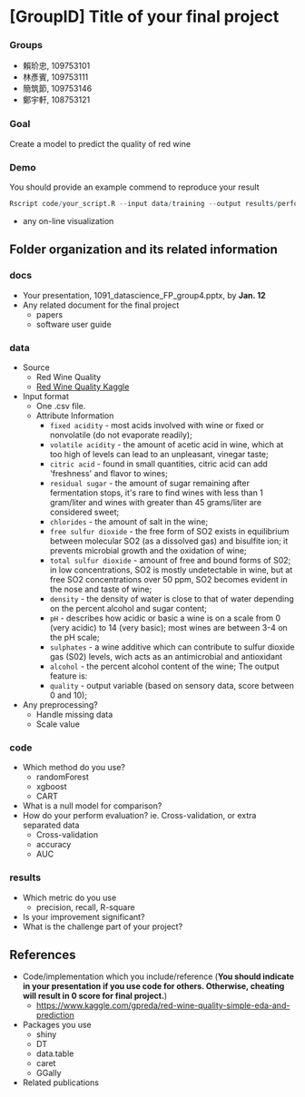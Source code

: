 # [GroupID] Title of your final project

### Groups
* 賴玠忠, 109753101
* 林彥賓, 109753111
* 簡筑節, 109753146
* 鄭宇軒, 108753121

### Goal
Create a model to predict the quality of red wine

### Demo 
You should provide an example commend to reproduce your result
```R
Rscript code/your_script.R --input data/training --output results/performance.tsv
```
* any on-line visualization

## Folder organization and its related information

### docs
* Your presentation, 1091_datascience_FP_group4.pptx, by **Jan. 12**
* Any related document for the final project
  * papers
  * software user guide

### data

* Source
  * Red Wine Quality
  * [Red Wine Quality Kaggle](https://www.kaggle.com/uciml/red-wine-quality-cortez-et-al-2009)
* Input format
  * One .csv file.
  * Attribute Information
    * `fixed acidity` - most acids involved with wine or fixed or nonvolatile (do not evaporate readily);
    * `volatile acidity` - the amount of acetic acid in wine, which at too high of levels can lead to an unpleasant, vinegar taste;  
    * `citric acid` - found in small quantities, citric acid can add 'freshness' and flavor to wines;  
    * `residual sugar` - the amount of sugar remaining after fermentation stops, it's rare to find wines with less than 1 gram/liter and wines with greater than 45 grams/liter are considered sweet;  
    * `chlorides` - the amount of salt in the wine;  
    * `free sulfur dioxide` - the free form of SO2 exists in equilibrium between molecular SO2 (as a dissolved gas) and bisulfite ion; it prevents microbial growth and the oxidation of wine;  
    * `total sulfur dioxide` - amount of free and bound forms of S02; in low concentrations, SO2 is mostly undetectable in wine, but at free SO2 concentrations over 50 ppm, SO2 becomes evident in the nose and taste of wine;  
    * `density` - the density of water is close to that of water depending on the percent alcohol and sugar content;  
    * `pH` - describes how acidic or basic a wine is on a scale from 0 (very acidic) to 14 (very basic); most wines are between 3-4 on the pH scale;  
    * `sulphates` - a wine additive which can contribute to sulfur dioxide gas (S02) levels, wich acts as an antimicrobial and antioxidant
    * `alcohol` - the percent alcohol content of the wine;
    The output feature is:  
    * `quality` - output variable (based on sensory data, score between 0 and 10);
* Any preprocessing?
  * Handle missing data
  * Scale value

### code

* Which method do you use?
  * randomForest
  * xgboost
  * CART
* What is a null model for comparison?
* How do your perform evaluation? ie. Cross-validation, or extra separated data
  * Cross-validation
  * accuracy
  * AUC

### results

* Which metric do you use 
  * precision, recall, R-square
* Is your improvement significant?
* What is the challenge part of your project?

## References
* Code/implementation which you include/reference (__You should indicate in your presentation if you use code for others. Otherwise, cheating will result in 0 score for final project.__)
  * https://www.kaggle.com/gpreda/red-wine-quality-simple-eda-and-prediction
* Packages you use
  * shiny
  * DT
  * data.table
  * caret
  * GGally
* Related publications


